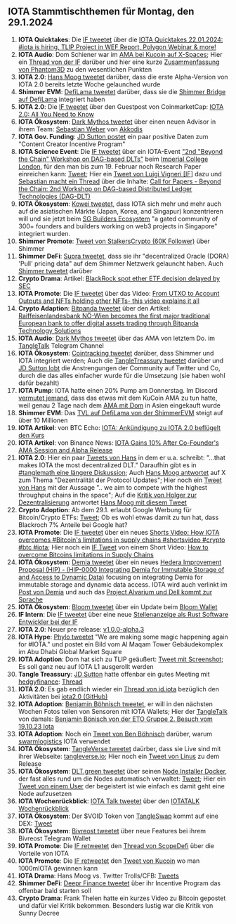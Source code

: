 ## IOTA Stammtischthemen für Montag, den 29.1.2024

1. **IOTA Quicktakes**: Die [IF tweetet]() über die [IOTA Quicktakes 22.01.2024: #iota is hiring, TLIP Project in WEF Report, Polygon Webinar & more!](https://www.youtube.com/watch?v=Av5BrpriiwI)
2. **IOTA Audio**: Dom Schiener war im [AMA bei Kucoin auf X-Spaces](https://x.com/iota/status/1749423543199113365?s=20); Hier ein [Thread von der IF](https://x.com/iota/status/1750232019458470016?s=20) darüber und hier eine kurze [Zusammenfassung von Phantom3D](https://x.com/unseriouscandle/status/1750126649213956505?s=20) zu den wesentlichen Punkten
3. **IOTA 2.0**: [Hans Moog tweetet](https://x.com/hus_qy/status/1749590515580813631?s=20) darüber, dass die erste Alpha-Version von IOTA 2.0 bereits letzte Woche gelaunched wurde
4. **Shimmer EVM**: [DefiLama tweetet](https://x.com/DefiLlama/status/1749496013683843450?s=20) darüber, dass sie die [Shimmer Bridge auf DefiLama](https://defillama.com/bridge/shimmer-bridge) integriert haben
5. **IOTA 2.0**: Die [IF tweetet](https://x.com/iota/status/1749703519270039811?s=20) über den Guestpost von CoinmarketCap: [IOTA 2.0: All You Need to Know](https://coinmarketcap.com/community/articles/657c1c5f0239a0746aa129c1/)
6. **IOTA Ökosystem**: [Dark Mythos tweetet](https://x.com/DarkMythosIOTA/status/1749716132364157410?s=20) über einen neuen Advisor in ihrem Team: [Sebastian Weber](https://twitter.com/Sebasti65365174) von [Akkodis](https://twitter.com/akkodis_global)
7. **IOTA Gov. Funding**: [JD Sutton postet](https://x.com/Deep_Sea_Iotan/status/1749553509635150104?s=20) ein paar positive Daten zum "Content Creator Incentive Program"
8. **IOTA Science Event**: Die [IF tweetet](https://x.com/iota/status/1750116501934227745?s=20) über ein IOTA-Event ["2nd "Beyond the Chain" Workshop on DAG-based DLTs"](https://icbc2024.ieee-icbc.org/workshop/dag-dlt) beim [Imperial College London](https://twitter.com/imperialcollege), für den man bis zum 19. Februar noch Research Paper einreichen kann: [Tweet](https://x.com/iota/status/1750116505885245652?s=20); Hier ein [Tweet von Luigi Vigneri [IF]](https://x.com/luigi_vigneri/status/1750103062251745468?s=20) dazu und [Sebastian macht ein Thread](https://x.com/NaitsabesMue/status/1750146760125620307?s=20) über die Inhalte: [Call for Papers - Beyond the Chain: 2nd Workshop on DAG-based Distributed Ledger Technologies (DAG-DLT)](https://icbc2024.ieee-icbc.org/workshop/dag-dlt)
9. **IOTA Ökosystem**: [Kowei tweetet](https://x.com/kowei1995/status/1750079925317767190?s=20), dass IOTA sich mehr und mehr auch auf die asiatischen Märkte (Japan, Korea, and Singapur) konzentrieren will und sie jetzt beim [SG Builders Ecosystem](https://www.sgbuidl.com/ecosystem) "a gated community of 300+ founders and builders working on web3 projects in Singapore" integriert wurden.
10. **Shimmer Promote**: [Tweet von StalkersCrypto (60K Follower)](https://x.com/StalkersCrypto/status/1749872657737371952?s=20) über Shimmer
11. **Shimmer DeFi**: [Supra tweetet](https://x.com/SupraOracles/status/1750191532408496308?s=20), dass sie ihr "decentralized Oracle (DORA) 'Pull' pricing data" auf dem Shimmer Netzwerk gelauncht haben. Auch [Shimmer tweetet](https://x.com/shimmernet/status/1750238267142746293?s=20) darüber
12. **Crypto Drama**: Artikel: [BlackRock spot ether ETF decision delayed by SEC](https://blockworks.co/news/blackrock-delay-ether-etf)
13. **IOTA Promote**: Die [IF tweetet](https://x.com/iota/status/1750428343269233026?s=20) über das Video: [From UTXO to Account Outputs and NFTs holding other NFTs- this video explains it all](https://twitter.com/i/status/1750428343269233026)
14. **Crypto Adaption**: [Bitpanda tweetet](https://x.com/Bitpanda_global/status/1750439452932206608?s=20) über den Artikel: [Raiffeisenlandesbank NÖ-Wien becomes the first major traditional European bank to offer digital assets trading through Bitpanda Technology Solutions](https://www.linkedin.com/pulse/raiffeisenlandesbank-nieder%25C3%25B6sterreich-wien-becomes-3mubf/)
15. **IOTA Audio**: [Dark Mythos tweetet](https://x.com/DarkMythosIOTA/status/1750402262944391346?s=20) über das AMA von letztem Do. im [TangleTalk](https://twitter.com/tangle_talk) Telegram Channel
16. **IOTA Ökosystem**: [Cointracking tweetet](https://twitter.com/Coin_Tracking/status/1750489818822320172) darüber, dass Shimmer und IOTA integriert werden; Auch die [TangleTreassury tweetet](https://x.com/TangleTreasury/status/1751290270920896768?s=20) darüber und [JD Sutton lobt](https://x.com/Deep_Sea_Iotan/status/1751291101682499943?s=20) die Anstrengungen der Community auf Twitter und Co, durch die das alles einfacher wurde für die Umsetzung (sie haben wohl dafür bezahlt)
17. **IOTA Pump**: IOTA hatte einen 20% Pump am Donnerstag. Im Discord [vermutet jemand](https://discord.com/channels/397872799483428865/397872799483428867/1200204095710048297), dass das etwas mit dem KuCoin AMA zu tun hatte, weil genau 2 Tage nach dem [AMA mit Dom](https://x.com/iota/status/1749423543199113365?s=20) in Asien eingekauft wurde
18. **Shimmer EVM**: Das [TVL auf DefiLama von der ShimmerEVM](https://defillama.com/chain/ShimmerEVM?) steigt auf über 10 Millionen
19. **IOTA Artikel**: von BTC Echo: [IOTA: Ankündigung zu IOTA 2.0 beflügelt den Kurs](https://www.btc-echo.de/schlagzeilen/iota-ankuendigung-zu-iota-2-0-befluegelt-den-kurs-177870/)
20. **IOTA Artikel**: von Binance News: [IOTA Gains 10% After Co-Founder's AMA Session and Alpha Release](https://www.binance.com/en/feed/post/2024-01-26-iota-gains-10-after-co-founder-s-ama-session-and-alpha-release-3244427667465)
21. **IOTA 2.0**: Hier ein paar [Tweets von Hans](https://x.com/hus_qy/status/1750517132800962653?s=20) in dem er u.a. schreibt: "...that makes IOTA the most decentralized DLT." Daraufhin gibt es in [#tanglemath eine längere Diskussion](https://discord.com/channels/397872799483428865/399035929106579466/1200325144464343071); Auch [Hans Moog antwortet](https://x.com/hus_qy/status/1750887336903110931?s=20) auf X zum Thema "Dezentralität der Protocol Updates"; Hier noch ein [Tweet von Hans](https://x.com/hus_qy/status/1750897736965136640?s=20) mit der Aussage ".. we aim to compete with the highest throughput chains in the space"; Auf die [Kritik von Holger zur Dezentralisierung](https://x.com/rohmeo_de/status/1750902395662446738?s=20) antwortet [Hans Moog mit diesem Tweet](https://x.com/hus_qy/status/1751040020457066640?s=20)
22. **Crypto Adoption**: Ab dem 29.1. erlaubt Google Werbung für Bitcoin/Crypto ETFs: [Tweet](https://x.com/bitcoinlfgo/status/1750512182188810457?s=20); Ob es wohl etwas damit zu tun hat, dass Blackroch 7% Anteile bei Google hat?
23. **IOTA Promote**: Die [IF tweetet](https://x.com/iota/status/1750564390682693658?s=20) über ein neues [Shorts Video: How IOTA overcomes #Bitcoin's limitations in supply chains #shortsvideo #crypto #btc #iota](https://www.youtube.com/shorts/h9Zepg-vDbA); Hier noch ein [IF Tweet](https://x.com/iota/status/1750926686210683241?s=20) von einem Short Video: [How to overcome Bitcoins limitations in Supply Chains](https://www.youtube.com/shorts/h9Zepg-vDbA)
24. **IOTA Ökosystem**: [Demia tweetet](https://x.com/_Demia/status/1750581117827063940?s=20) über ein neues [Hedera Improvement Proposal (HIP) - (HIP-0000 Integrating Demia for Immutable Storage of and Access to Dynamic Data)](https://github.com/hashgraph/hedera-improvement-proposal/discussions/870) focusing on integrating Demia for immutable storage and dynamic data access. IOTA wird auch verlinkt im [Post von Demia](https://x.com/_Demia/status/1750581120708517893?s=20) und auch das [Project Alvarium und Dell kommt zur Sprache](https://x.com/_Demia/status/1750581124152127748?s=20)
25. **IOTA Ökosystem**: [Bloom tweetet](https://x.com/bloomwalletio/status/1750591343099867524?s=20) über ein Update beim [Bloom Wallet](https://bloomwallet.io/)
26. **IF Intern**: Die [IF tweetet](https://x.com/iota/status/1750851084677972014?s=20) über eine neue [Stellenanzeige als Rust Software Entwickler bei der IF](https://iota-foundation.jobs.personio.com/job/1221580?language=en&display=en)
27. **IOTA 2.0**: Neuer pre release: [v1.0.0-alpha.3](https://github.com/iotaledger/iota-core/releases)
28. **IOTA Hype**: [Phylo tweetet](https://x.com/PhyloIota/status/1750948585770766491?s=20) "We are making some magic happening again for #IOTA." und postet ein Bild vom Al Maqam Tower Gebäudekomplex im Abu Dhabi Global Market Square
29. **IOTA Adoption**: Dom hat sich zu TLIP geäußert: [Tweet mit Screenshot](https://x.com/MoonacoPodcast/status/1751650337499337059?s=20); Es soll ganz neu auf IOTA L1 ausgerollt werden
30. **Tangle Treassury**: [JD Sutton](https://twitter.com/Deep_Sea_Iotan) hatte offenbar ein gutes Meeting mit [hedgyfinance](https://twitter.com/hedgeyfinance): [Thread](https://x.com/Deep_Sea_Iotan/status/1750985324539359366?s=20)
31. **IOTA 2.0**: Es gab endlich wieder ein [Thread von id.iota](https://x.com/id_iota/status/1751202020042899602?s=20) bezüglich den Aktivitäten bei [iota2.0 (GitHub)](https://github.com/orgs/iotaledger/projects/39/views/8?sliceBy%5Bvalue%5D=v1.0.0-beta)
32. **IOTA Adoption**: [Benjamin Böhnisch tweetet](https://x.com/BenBoenisch/status/1751226308757979478?s=20), er will in den nächsten Wochen Fotos teilen von Sensoren mit IOTA Wallets; Hier der [TangleTalk](https://twitter.com/tangle_talk) von damals: [Benjamin Bönisch von der ETO Gruppe 2. Besuch vom 19.10.23 Iota](https://www.youtube.com/watch?v=waY7UkT2Q7c)
33. **IOTA Adoption**: Noch ein [Tweet von Ben Böhnisch](https://x.com/BenBoenisch/status/1751216870236029108?s=20) darüber, warum [swarmlogistics](https://twitter.com/SwarmLogistics) IOTA verwendet
34. **IOTA Ökosystem**: [TangleVerse tweetet](https://x.com/TangleverseWeb/status/1751331059252297796?s=20) daürber, dass sie Live sind mit ihrer Webseite: [tangleverse.io](https://www.tangleverse.io/); Hier noch ein [Tweet von Linus](https://x.com/LinusNaumann/status/1751331475037818989?s=20) zu dem Release
35. **IOTA Ökosystem**: [DLT.green tweetet](https://x.com/dlt_green/status/1751333715941237046?s=20) über seinen [Node Installer Docker](https://github.com/dlt-green/node-installer-docker), der fast alles rund um die Nodes automatisch verwaltet: [Tweet](https://x.com/dlt_green/status/1751334156859056320?s=20); Hier ein [Tweet von einem User](https://x.com/DrCBRies/status/1751667831270187169?s=20) der begeistert ist wie einfach es damit geht eine Node aufzusetzen
36. **IOTA Wochenrückblick**: [IOTA Talk tweetet](https://x.com/Iota_Talk_/status/1751523213144687045?s=20) über den [IOTATALK Wochenrückblick](https://www.iota-talk.com/index.php?article/362-wochenr%C3%BCckblick-vom-21-bis-27-januar-2024/)
37. **IOTA Ökosystem**: Der $VOID Token von [TangleSwap](https://twitter.com/TangleSwap) kommt auf eine DEX: [Tweet](https://x.com/TangleSwap/status/1751227819709829338?s=20)
38. **IOTA Ökosystem**: [Bivreost tweetet](https://x.com/bivreost/status/1751860018410897725?s=20) über neue Features bei ihrem Bivreost Telegram Wallet
39. **IOTA Promote**: Die [IF retweetet](https://x.com/iota/status/1751876468907372641?s=20) den [Thread von ScopeDefi](https://x.com/ScopeDefi/status/1751698128028283075?s=20) über die Vorteile von IOTA
40. **IOTA Promote**: Die [IF retweetet](https://x.com/iota/status/1751885074906112333?s=20) den [Tweet von Kucoin](https://x.com/KuCoin_FR/status/1751864220197494869?s=20) wo man 1000mIOTA gewinnen kann
41. **IOTA Drama**: Hans Moog vs. Twitter Trolls/CFB: [Tweets](https://x.com/hus_qy/status/1751658369515913486?s=20)
42. **Shimmer DeFi**: [Deepr Finance tweetet](https://x.com/DeeprFinance/status/1751951787861344404?s=20) über ihr Incentive Program das offenbar bald starten soll
43. **Crypto Drama**: Frank Thelen hatte ein kurzes Video zu Bitcoin gepostet und dafür viel Kritik bekommen. Besonders lustig war die Kritik von Sunny Decree
